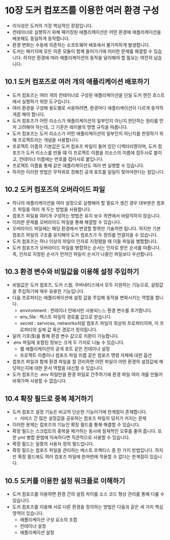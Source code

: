 # 10장 도커 컴포즈를 이용한 여러 환경 구성

* 이식성은 도커의 가장 핵심적인 장점입니다.
* 컨테이너로 실행하기 위해 패키징된 애플리케이션은 어떤 환경에 애플리케이션을 배포해도 동일하게 동작합니다.
* 환경 변화는 수동에 의존하는 소프트웨어 배포에서 불가피하게 발생합니다.
* 도커는 패키지에 모든 의존 모듈이 함께 들어가기에 이러한 문제를 해결할 수 있습니다. 하지만 환경에 따라 애플리케이션의 동작을 달리해야 할 필요는 여전히 남습니다.

## 10.1 도커 컴포즈로 여러 개의 애플리케이션 배포하기

* 도커 컴포즈는 여러 개의 컨테이너로 구성된 애플리케이션을 단일 도커 엔진 호스트에서 실행하기 위한 도구입니다.
* 여러 환경을 구성해 용도별로 사용하려면, 환경마다 애플리케이션이 다르게 동작하게끔 해야 합니다.
* 도커 컴포즈가 어떤 리소스가 애플리케이션의 일부인지 아닌지 판단하는 원리를 먼저 고려해야 하는데, 그 기준은 레이블의 명명 규칙을 따릅니다.
* 도커 컴포즈는 도커 리소스가 어떤 애플리케이션의 일부인지 아닌지를 판정하기 위해 프로젝트라는 개념을 사용합니다.
* 프로젝트 이름의 기본값은 도커 컴포즈 파일이 들어 있던 디렉터리명이며, 도커 컴포즈가 도커 리소스를 만들 떄 이 프로젝트 이름을 리소스의 이름에 접두사로 붙이고, 컨테이너 이름에는 번호를 접미사로 붙입니다.
* 프로젝트 이름을 통해 같은 애플리케이션도 여러 번 실행할 수 있습니다.
* 하지만 이러한 방법은 무작위로 정해진 공개 포트를 일일이 찾아야한다는 점입니다.

## 10.2 도커 컴포즈의 오버라이드 파일

* 하나의 애플리케이션을 여러 설정으로 실행해야 할 필요가 생긴 경우 대부분은 컴포즈 파일을 여러 개 두는 방법을 사용합니다.
* 컴포즈 파일을 여러개 구성하는 방법은 유지 보수 측면에서 바람직하지 않습니다.
* 이러한 문제를 오버라이드 파일을 통해 해결할 수 있습니다.
* 오버라이드 파일에는 해당 환경에서 변경할 항목만 기술하면 됩니다. 하지만 기본 컴포즈 파일의 구조를 유지해야 도커 컴포즈가 두 정의를 연결지을 수 있습니다.
* 도커 컴포즈는 하나 이상의 파일이 인자로 지정됐을 때 이들 파일을 병합합니다.
* 도커 컴포즈가 오버라이드 파일을 병합하는 순서는 인자로 받은 순서를 따릅니다. 즉, 인자로 지정된 순서가 먼저인 파일이 순서가 나중인 파일보다 우선합니다.

## 10.3 환경 변수와 비밀값을 이용해 설정 주입하기

* 비밀값은 도커 컴포즈, 도커 스웜, 쿠버네티스에서 모두 지원하는 기능으로, 설정값을 주입하기에 매우 유용한 기능입니다.
* 다음 프로퍼티는 애플리케이션에 설정 값을 주입해 동작을 변화시키는 역할을 합니다.
  * environment : 컨테이너 안에서만 사용되느느 환경 변수를 추가합니다.
  * env_file : 텍스트 파일의 경로를 값으로 받습니다.
  * secret : services, networks처럼 컴포즈 파일의 최상위 프로퍼티이며, 이 프로퍼티의 실제 값 혹은 경로가 정의됩니다.
* 달려 기호($)를 통해 환경 변수 값으로 치환이 가능합니다.
* .env 파일에 포함된 정보는 크게 두 가지로 나눌 수 있습니다.
  * 웹 애플리케이션의 공개 포트 같은 컨테이너 설정
  * 프로젝트 이름이나 컴포즈 파일 이름 같은 컴포즈 명령 자체에 대한 옵션
* 컴포즈 파일과 함께 환경 파일을 잘 관리하면 어떤 파일이 어떤 환경의 설정값에 해당하는지에 대한 문서 역할을 대신할 수 있습니다.
* 도커 컴포즈는 .env 파일만을 환경 파일로 간주하기에 환경 파일 여러 개를 만들어 바꿔가며 사용할 수 없습니다.

## 10.4 확장 필드로 중복 제거하기

* 도커 컴포즈 설정 기능은 비교적 단순한 기능이기에 한계점이 존재합니다.
  * 서비스 간 많은 설정값을 공유하는 컴포즈 파일의 덩치가 커지는 문제
* 이러한 문제는 컴포즈의 기능인 확장 필드를 통해 해결할 수 있습니다.
* 확장 필드는 스크립트의 중복을 제거하는 동시에 잠재적인 오류를 줄여 줍니다. 또한 yml 병합 문법에 익숙하다면 직관적으로 사용할 수 있습니다.
* 확장 필드는 일종의 사용자 정의 필드입니다.
* 확장 필드는 컴포즈 파일을 관리하는 베스트 프랙티스 중 한 가지 방법입니다. 하지만 확장 필드에도 여러 컴포즈 파일에 한꺼번에 적용할 수 없다는 한계점이 있습니다.

## 10.5 도커를 이용한 설정 워크플로 이해하기

* 도커 컴포즈를 이용하면 환경 간의 설정 차이를 소스 코드 형상 관리를 통해 다룰 수 있습니다.
* 도커 컴포즈를 이용해 서로 다른 환경을 정의하는 방법은 다음과 같은 세 가지 핵심 영역이 있습니다.
  * 애플리케이션 구성 요소의 조합 
  * 컨테이너 설정
  * 애플리케이션 설정